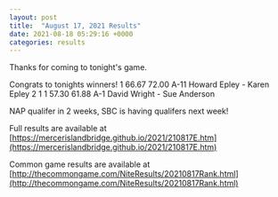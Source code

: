 ```yaml
---
layout: post
title:  "August 17, 2021 Results"
date: 2021-08-18 05:29:16 +0000
categories: results
---
```

Thanks for coming to tonight's game.

Congrats to tonights winners!
1         66.67   72.00   A-11  Howard Epley - Karen Epley
2  1  1   57.30   61.88   A-1   David Wright - Sue Anderson

NAP qualifer in 2 weeks, SBC is having qualifers next week!

Full results are available at [https://mercerislandbridge.github.io/2021/210817E.htm](https://mercerislandbridge.github.io/2021/210817E.htm)

Common game results are available at [http://thecommongame.com/NiteResults/20210817Rank.html](http://thecommongame.com/NiteResults/20210817Rank.html)
